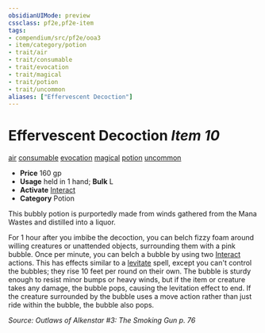 ```yaml
---
obsidianUIMode: preview
cssclass: pf2e,pf2e-item
tags:
- compendium/src/pf2e/ooa3
- item/category/potion
- trait/air
- trait/consumable
- trait/evocation
- trait/magical
- trait/potion
- trait/uncommon
aliases: ["Effervescent Decoction"]
---
```

# Effervescent Decoction *Item 10*  
[air](../../../Rules/traits/air.md)  [consumable](../../../Rules/traits/consumable.md)  [evocation](../../../Rules/traits/evocation.md)  [magical](../../../Rules/traits/magical.md)  [potion](../../../Rules/traits/potion.md)  [uncommon](../../../Rules/traits/uncommon.md)  

- **Price** 160 gp
- **Usage** held in 1 hand; **Bulk** L
- **Activate** [Interact](../../../Rules/actions/interact.md)
- **Category** Potion

This bubbly potion is purportedly made from winds gathered from the Mana Wastes and distilled into a liquor.

For 1 hour after you imbibe the decoction, you can belch fizzy foam around willing creatures or unattended objects, surrounding them with a pink bubble. Once per minute, you can belch a bubble by using two [Interact](../../../Rules/actions/interact.md) actions. This has effects similar to a [levitate](../../spells/levitate.md) spell, except you can't control the bubbles; they rise 10 feet per round on their own. The bubble is sturdy enough to resist minor bumps or heavy winds, but if the item or creature takes any damage, the bubble pops, causing the levitation effect to end. If the creature surrounded by the bubble uses a move action rather than just ride within the bubble, the bubble also pops.

*Source: Outlaws of Alkenstar #3: The Smoking Gun p. 76*